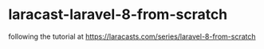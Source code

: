 # laracast-laravel-8-from-scratch
following the tutorial at https://laracasts.com/series/laravel-8-from-scratch

